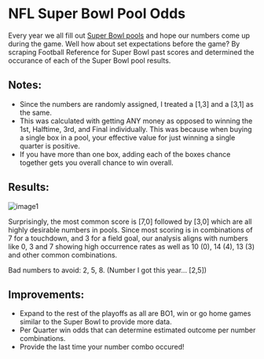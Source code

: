 # NFL Super Bowl Pool Odds
Every year we all fill out [Super Bowl pools](https://en.wikipedia.org/wiki/Football_pools) and hope our numbers come up during the game. Well how about set expectations before the game? By scraping Football Reference for Super Bowl past scores and determined the occurance of each of the Super Bowl pool results.

## Notes:
* Since the numbers are randomly assigned, I treated a [1,3] and a [3,1] as the same. 
* This was calculated with getting ANY money as opposed to winning the 1st, Halftime, 3rd, and Final individually. This was because when buying a single box in a pool, your effective value for just winning a single quarter is positive. 
* If you have more than one box, adding each of the boxes chance together gets you overall chance to win overall.

## Results:

![image1](https://imgur.com/lJVweTV.png)

Surprisingly, the most common score is [7,0] followed by [3,0] which are all highly desirable numbers in pools. Since most scoring is in combinations of 7 for a touchdown, and 3 for a field goal, our analysis aligns with numbers like 0, 3 and 7 showing high occurrence rates as well as 10 (0), 14 (4), 13 (3) and other common combinations. 

Bad numbers to avoid: 2, 5, 8. 
(Number I got this year... [2,5])

## Improvements:
* Expand to the rest of the playoffs as all are BO1, win or go home games similar to the Super Bowl to provide more data. 
* Per Quarter win odds that can determine estimated outcome per number combinations. 
* Provide the last time your number combo occured!

